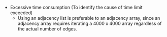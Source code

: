 - Excessive time consumption (To identify the cause of time limit exceeded)
  - Using an adjacency list is preferable to an adjacency array, since an adjacency array requires iterating a 4000 x 4000 array regardless of the actual number of edges.
